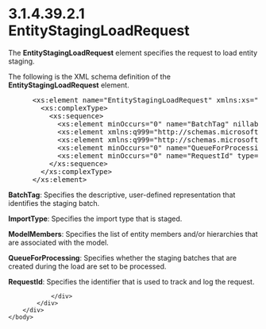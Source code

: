 <html dir="LTR" xmlns:mshelp="http://msdn.microsoft.com/mshelp" xmlns:ddue="http://ddue.schemas.microsoft.com/authoring/2003/5" xmlns:xlink="http://www.w3.org/1999/xlink" xmlns:tool="http://www.microsoft.com/tooltip">
    <head>
        <meta http-equiv="Content-Type" content="text/html; CHARSET=utf-8"></meta>
        <meta name="save" content="history"></meta>
        <title>3.1.4.39.2.1 EntityStagingLoadRequest</title>
        <xml>
            <mshelp:toctitle title="3.1.4.39.2.1 EntityStagingLoadRequest"></mshelp:toctitle>
            <mshelp:rltitle title="[MS-SSMDSWS-15]: EntityStagingLoadRequest"></mshelp:rltitle>
            <mshelp:keyword index="A" term="b18bc5c4-a4d4-4fa6-b721-840053c6cb24"></mshelp:keyword>
            <mshelp:attr name="DCSext.ContentType" value="open specification"></mshelp:attr>
            <mshelp:attr name="AssetID" value="b18bc5c4-a4d4-4fa6-b721-840053c6cb24"></mshelp:attr>
            <mshelp:attr name="TopicType" value="kbRef"></mshelp:attr>
            <mshelp:attr name="DCSext.Title" value="[MS-SSMDSWS-15]: EntityStagingLoadRequest" />
        </xml>
    </head>
    <body>
        <div id="header">
            <h1 class="heading">3.1.4.39.2.1 EntityStagingLoadRequest</h1>
        </div>
        <div id="mainSection">
            <div id="mainBody">
                <div id="allHistory" class="saveHistory"></div>
                <div id="sectionSection0" class="section" name="collapseableSection">
                    

<p>The <b>EntityStagingLoadRequest</b> element specifies the
request to load entity staging.</p>

<p>The following is the XML schema definition of the <b>EntityStagingLoadRequest</b>
element.</p>

<dl>
<dd>
<div><pre> &lt;xs:element name=&quot;EntityStagingLoadRequest&quot; xmlns:xs=&quot;http://www.w3.org/2001/XMLSchema&quot;&gt;
   &lt;xs:complexType&gt;
     &lt;xs:sequence&gt;
       &lt;xs:element minOccurs=&quot;0&quot; name=&quot;BatchTag&quot; nillable=&quot;true&quot; type=&quot;xs:string&quot; /&gt;
       &lt;xs:element xmlns:q999=&quot;http://schemas.microsoft.com/sqlserver/masterdataservices/2009/09&quot; minOccurs=&quot;0&quot; name=&quot;ImportType&quot; type=&quot;q999:EntityStagingImportType&quot; /&gt;
       &lt;xs:element xmlns:q999=&quot;http://schemas.microsoft.com/sqlserver/masterdataservices/2009/09&quot; minOccurs=&quot;0&quot; name=&quot;ModelMembers&quot; nillable=&quot;true&quot; type=&quot;q999:ArrayOfEntityMembers&quot; /&gt;
       &lt;xs:element minOccurs=&quot;0&quot; name=&quot;QueueForProcessing&quot; type=&quot;xs:boolean&quot; /&gt;
       &lt;xs:element minOccurs=&quot;0&quot; name=&quot;RequestId&quot; type=&quot;ser:guid&quot; /&gt;
     &lt;/xs:sequence&gt;
   &lt;/xs:complexType&gt;
 &lt;/xs:element&gt;
</pre></div>
</dd></dl>

<p><b>BatchTag</b>: Specifies the descriptive,
user-defined representation that identifies the staging batch.</p>

<p><b>ImportType</b>: Specifies the import type that is
staged.</p>

<p><b>ModelMembers</b>: Specifies the list of entity
members and/or hierarchies that are associated with the model.</p>

<p><b>QueueForProcessing</b>: Specifies whether the
staging batches that are created during the load are set to be processed.</p>

<p><b>RequestId</b>: Specifies the identifier that is
used to track and log the request.</p>


                </div>
            </div>
        </div>
    </body>
</html>